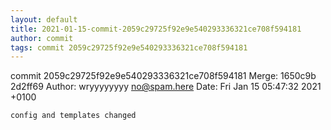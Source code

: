 ```yaml
---
layout: default
title: 2021-01-15-commit-2059c29725f92e9e540293336321ce708f594181
author: commit
tags: commit 2059c29725f92e9e540293336321ce708f594181
---
```


commit 2059c29725f92e9e540293336321ce708f594181
Merge: 1650c9b 2d2ff69
Author: wryyyyyyyy <no@spam.here>
Date:   Fri Jan 15 05:47:32 2021 +0100

    config and templates changed
